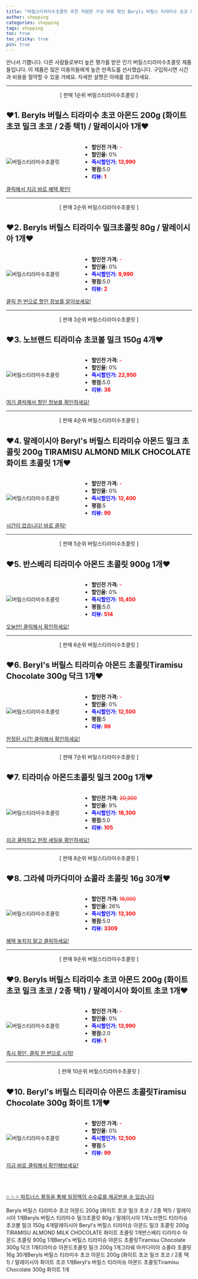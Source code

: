 ```yaml
---
title: "버릴스티라미수초콜릿 추천 저렴한 구성 바로 확인 Beryls 버릴스 티라미수 초코 아몬드"
author: shopping
categories: shopping
tags: shopping
toc: true
toc_sticky: true
pin: true
---
```

만나서 기쁩니다. 다른 사람들로부터 높은 평가를 받은 인기 버릴스티라미수초콜릿 제품들입니다. 이 제품은 많은 이용자들에게 높은 만족도를 선사했습니다. 구입하시면 시간과 비용을 절약할 수 있을 거에요. 자세한 설명은 아래를 참고하세요.

---
<p class="toplist" style="margin: 0 auto; display: block; width: fit-content;">[ 판매 1순위 버릴스티라미수초콜릿 ]</p>

<h2><strong>❤️1. Beryls 버릴스 티라미수 초코 아몬드 200g (화이트 초코 밀크 초코 / 2종 택1) / 말레이시아 1개❤️</strong></h2>

<div style="display: flex; align-items: center;">
    <div style="flex: 0.4;">
        <img src="https://thumbnail8.coupangcdn.com/thumbnails/remote/230x230ex/image/vendor_inventory/dc7e/233f7044f6f20d0997ba9dca569f94a77c5caced802f352df506600d84b2.jpg" alt="버릴스티라미수초콜릿" style="max-width: 100%;">
    </div>
    <div style="flex: 0.6; margin-left: 10px;">
        <ul>
            <li><strong>할인전 가격:</strong> <del style="color: red;">-</del></li>
            <li><strong>할인율:</strong> 0%</li>
            <li><span style='color:blue'><strong>즉시할인가:</strong></span> <span style='color:red'><strong>13,990</strong></span></li>
            <li><strong>평점:</strong>5.0</li>
            <li><span style='color:blue'><strong>리뷰:</strong></span> <span style='color:red'><strong>1</strong></span></li>
        </ul>
    </div>
</div>
<div class="center">
    <a href="https://selin100587001.github.io?lptag=AF9450613&subid=githubio&pageKey=8244675756&traceid=V0-153&itemId=16126721687&vendorItemId=84873071489" class="myButton">
        클릭해서 지금 바로 혜택 확인!
    </a>
</div>


---
<p class="toplist" style="margin: 0 auto; display: block; width: fit-content;">[ 판매 2순위 버릴스티라미수초콜릿 ]</p>

<h2><strong>❤️2. Beryls 버릴스 티라미수 밀크초콜릿 80g / 말레이시아 1개❤️</strong></h2>

<div style="display: flex; align-items: center;">
    <div style="flex: 0.4;">
        <img src="https://thumbnail7.coupangcdn.com/thumbnails/remote/230x230ex/image/vendor_inventory/4308/895288852e9a46da9cf7c1463e419cd75d3a564cf7b4e8c834ecafbcc55a.jpg" alt="버릴스티라미수초콜릿" style="max-width: 100%;">
    </div>
    <div style="flex: 0.6; margin-left: 10px;">
        <ul>
            <li><strong>할인전 가격:</strong> <del style="color: red;">-</del></li>
            <li><strong>할인율:</strong> 0%</li>
            <li><span style='color:blue'><strong>즉시할인가:</strong></span> <span style='color:red'><strong>9,990</strong></span></li>
            <li><strong>평점:</strong>5.0</li>
            <li><span style='color:blue'><strong>리뷰:</strong></span> <span style='color:red'><strong>2</strong></span></li>
        </ul>
    </div>
</div>
<div class="center">
    <a href="https://selin100587001.github.io?lptag=AF9450613&subid=githubio&pageKey=7043759978&traceid=V0-153&itemId=17427282157&vendorItemId=84596377032" class="myButton">
        클릭 한 번으로 할인 정보를 알아보세요!
    </a>
</div>


---
<p class="toplist" style="margin: 0 auto; display: block; width: fit-content;">[ 판매 3순위 버릴스티라미수초콜릿 ]</p>

<h2><strong>❤️3. 노브랜드 티라미슈 초코볼 밀크 150g 4개❤️</strong></h2>

<div style="display: flex; align-items: center;">
    <div style="flex: 0.4;">
        <img src="https://thumbnail10.coupangcdn.com/thumbnails/remote/230x230ex/image/vendor_inventory/50ef/7f6ae954f82c0f03fd96f751356d30815ef9842ff428ac6c0d27810911c8.jpg" alt="버릴스티라미수초콜릿" style="max-width: 100%;">
    </div>
    <div style="flex: 0.6; margin-left: 10px;">
        <ul>
            <li><strong>할인전 가격:</strong> <del style="color: red;">-</del></li>
            <li><strong>할인율:</strong> 0%</li>
            <li><span style='color:blue'><strong>즉시할인가:</strong></span> <span style='color:red'><strong>22,950</strong></span></li>
            <li><strong>평점:</strong>5.0</li>
            <li><span style='color:blue'><strong>리뷰:</strong></span> <span style='color:red'><strong>38</strong></span></li>
        </ul>
    </div>
</div>
<div class="center">
    <a href="https://selin100587001.github.io?lptag=AF9450613&subid=githubio&pageKey=6859490145&traceid=V0-153&itemId=21326636156&vendorItemId=88552684425" class="myButton">
        여기 클릭해서 할인 정보를 확인하세요!
    </a>
</div>


---
<p class="toplist" style="margin: 0 auto; display: block; width: fit-content;">[ 판매 4순위 버릴스티라미수초콜릿 ]</p>

<h2><strong>❤️4. 말레이시아 Beryl's 버릴스 티라미슈 아몬드 밀크 초콜릿 200g TIRAMISU ALMOND MILK CHOCOLATE 화이트 초콜릿 1개❤️</strong></h2>

<div style="display: flex; align-items: center;">
    <div style="flex: 0.4;">
        <img src="https://thumbnail8.coupangcdn.com/thumbnails/remote/230x230ex/image/vendor_inventory/6a96/a9f8b64685b69e90532982731b2c9ca2541a26a8f978137755337eef11f3.jpg" alt="버릴스티라미수초콜릿" style="max-width: 100%;">
    </div>
    <div style="flex: 0.6; margin-left: 10px;">
        <ul>
            <li><strong>할인전 가격:</strong> <del style="color: red;">-</del></li>
            <li><strong>할인율:</strong> 0%</li>
            <li><span style='color:blue'><strong>즉시할인가:</strong></span> <span style='color:red'><strong>12,400</strong></span></li>
            <li><strong>평점:</strong>5</li>
            <li><span style='color:blue'><strong>리뷰:</strong></span> <span style='color:red'><strong>99</strong></span></li>
        </ul>
    </div>
</div>
<div class="center">
    <a href="https://selin100587001.github.io?lptag=AF9450613&subid=githubio&pageKey=7963081990&traceid=V0-153&itemId=22019284272&vendorItemId=89080525230" class="myButton">
        시간이 없습니다! 바로 클릭!
    </a>
</div>


---
<p class="toplist" style="margin: 0 auto; display: block; width: fit-content;">[ 판매 5순위 버릴스티라미수초콜릿 ]</p>

<h2><strong>❤️5. 반스베리 티라미수 아몬드 초콜릿 900g 1개❤️</strong></h2>

<div style="display: flex; align-items: center;">
    <div style="flex: 0.4;">
        <img src="https://thumbnail7.coupangcdn.com/thumbnails/remote/230x230ex/image/vendor_inventory/d99f/62a307b761fac863eaff147569d21c4b8193fbdbd501e0cd8fb7f8b8052e.jpg" alt="버릴스티라미수초콜릿" style="max-width: 100%;">
    </div>
    <div style="flex: 0.6; margin-left: 10px;">
        <ul>
            <li><strong>할인전 가격:</strong> <del style="color: red;">-</del></li>
            <li><strong>할인율:</strong> 0%</li>
            <li><span style='color:blue'><strong>즉시할인가:</strong></span> <span style='color:red'><strong>15,450</strong></span></li>
            <li><strong>평점:</strong>5.0</li>
            <li><span style='color:blue'><strong>리뷰:</strong></span> <span style='color:red'><strong>514</strong></span></li>
        </ul>
    </div>
</div>
<div class="center">
    <a href="https://selin100587001.github.io?lptag=AF9450613&subid=githubio&pageKey=6175539496&traceid=V0-153&itemId=12084288345&vendorItemId=75992098835" class="myButton">
        오늘만! 클릭해서 확인하세요!
    </a>
</div>


---
<p class="toplist" style="margin: 0 auto; display: block; width: fit-content;">[ 판매 6순위 버릴스티라미수초콜릿 ]</p>

<h2><strong>❤️6. Beryl's 버릴스 티라미슈 아몬드 초콜릿Tiramisu Chocolate 300g 닥크 1개❤️</strong></h2>

<div style="display: flex; align-items: center;">
    <div style="flex: 0.4;">
        <img src="https://thumbnail7.coupangcdn.com/thumbnails/remote/230x230ex/image/vendor_inventory/9cbb/27a4ad90afc419163f6625bf67b73b0acc87c1ceb8d52aec87774eb84149.jpg" alt="버릴스티라미수초콜릿" style="max-width: 100%;">
    </div>
    <div style="flex: 0.6; margin-left: 10px;">
        <ul>
            <li><strong>할인전 가격:</strong> <del style="color: red;">-</del></li>
            <li><strong>할인율:</strong> 0%</li>
            <li><span style='color:blue'><strong>즉시할인가:</strong></span> <span style='color:red'><strong>12,500</strong></span></li>
            <li><strong>평점:</strong>5</li>
            <li><span style='color:blue'><strong>리뷰:</strong></span> <span style='color:red'><strong>99</strong></span></li>
        </ul>
    </div>
</div>
<div class="center">
    <a href="https://selin100587001.github.io?lptag=AF9450613&subid=githubio&pageKey=8170151611&traceid=V0-153&itemId=22019283889&vendorItemId=89080524964" class="myButton">
        한정된 시간! 클릭해서 확인하세요!
    </a>
</div>


---
<p class="toplist" style="margin: 0 auto; display: block; width: fit-content;">[ 판매 7순위 버릴스티라미수초콜릿 ]</p>

<h2><strong>❤️7. 티라미슈 아몬드초콜릿 밀크 200g 1개❤️</strong></h2>

<div style="display: flex; align-items: center;">
    <div style="flex: 0.4;">
        <img src="https://thumbnail6.coupangcdn.com/thumbnails/remote/230x230ex/image/vendor_inventory/ee26/c30863b68a522616ad40faa60d0854886d5ada5db5af610ee89f5193e5b4.jpg" alt="버릴스티라미수초콜릿" style="max-width: 100%;">
    </div>
    <div style="flex: 0.6; margin-left: 10px;">
        <ul>
            <li><strong>할인전 가격:</strong> <del style="color: red;">20,300</del></li>
            <li><strong>할인율:</strong> 9%</li>
            <li><span style='color:blue'><strong>즉시할인가:</strong></span> <span style='color:red'><strong>18,300</strong></span></li>
            <li><strong>평점:</strong>5.0</li>
            <li><span style='color:blue'><strong>리뷰:</strong></span> <span style='color:red'><strong>105</strong></span></li>
        </ul>
    </div>
</div>
<div class="center">
    <a href="https://selin100587001.github.io?lptag=AF9450613&subid=githubio&pageKey=6813704058&traceid=V0-153&itemId=22420613735&vendorItemId=90623792536" class="myButton">
        지금 클릭하고 한정 세일을 확인하세요!
    </a>
</div>


---
<p class="toplist" style="margin: 0 auto; display: block; width: fit-content;">[ 판매 8순위 버릴스티라미수초콜릿 ]</p>

<h2><strong>❤️8. 그라쉐 마카다미아 쇼콜라 초콜릿 16g 30개❤️</strong></h2>

<div style="display: flex; align-items: center;">
    <div style="flex: 0.4;">
        <img src="https://thumbnail6.coupangcdn.com/thumbnails/remote/230x230ex/image/vendor_inventory/18ca/63e0457ac503f9f5a6f4d6f18a446d29ea35a414fd3bdb0d50f62befa745.jpg" alt="버릴스티라미수초콜릿" style="max-width: 100%;">
    </div>
    <div style="flex: 0.6; margin-left: 10px;">
        <ul>
            <li><strong>할인전 가격:</strong> <del style="color: red;">18,000</del></li>
            <li><strong>할인율:</strong> 26%</li>
            <li><span style='color:blue'><strong>즉시할인가:</strong></span> <span style='color:red'><strong>13,300</strong></span></li>
            <li><strong>평점:</strong>5.0</li>
            <li><span style='color:blue'><strong>리뷰:</strong></span> <span style='color:red'><strong>3309</strong></span></li>
        </ul>
    </div>
</div>
<div class="center">
    <a href="https://selin100587001.github.io?lptag=AF9450613&subid=githubio&pageKey=1472850993&traceid=V0-153&itemId=2531649279&vendorItemId=85672466662" class="myButton">
        혜택 놓치지 말고 클릭하세요!
    </a>
</div>


---
<p class="toplist" style="margin: 0 auto; display: block; width: fit-content;">[ 판매 9순위 버릴스티라미수초콜릿 ]</p>

<h2><strong>❤️9. Beryls 버릴스 티라미수 초코 아몬드 200g (화이트 초코 밀크 초코 / 2종 택1) / 말레이시아 화이트 초코 1개❤️</strong></h2>

<div style="display: flex; align-items: center;">
    <div style="flex: 0.4;">
        <img src="https://thumbnail8.coupangcdn.com/thumbnails/remote/230x230ex/image/vendor_inventory/dc7e/233f7044f6f20d0997ba9dca569f94a77c5caced802f352df506600d84b2.jpg" alt="버릴스티라미수초콜릿" style="max-width: 100%;">
    </div>
    <div style="flex: 0.6; margin-left: 10px;">
        <ul>
            <li><strong>할인전 가격:</strong> <del style="color: red;">-</del></li>
            <li><strong>할인율:</strong> 0%</li>
            <li><span style='color:blue'><strong>즉시할인가:</strong></span> <span style='color:red'><strong>13,990</strong></span></li>
            <li><strong>평점:</strong>2.0</li>
            <li><span style='color:blue'><strong>리뷰:</strong></span> <span style='color:red'><strong>1</strong></span></li>
        </ul>
    </div>
</div>
<div class="center">
    <a href="https://selin100587001.github.io?lptag=AF9450613&subid=githubio&pageKey=8245787945&traceid=V0-153&itemId=17708193583&vendorItemId=84873071483" class="myButton">
        즉시 확인, 클릭 한 번으로 시작!
    </a>
</div>


---
<p class="toplist" style="margin: 0 auto; display: block; width: fit-content;">[ 판매 10순위 버릴스티라미수초콜릿 ]</p>

<h2><strong>❤️10. Beryl's 버릴스 티라미슈 아몬드 초콜릿Tiramisu Chocolate 300g 화이트 1개❤️</strong></h2>

<div style="display: flex; align-items: center;">
    <div style="flex: 0.4;">
        <img src="https://thumbnail7.coupangcdn.com/thumbnails/remote/230x230ex/image/vendor_inventory/9cbb/27a4ad90afc419163f6625bf67b73b0acc87c1ceb8d52aec87774eb84149.jpg" alt="버릴스티라미수초콜릿" style="max-width: 100%;">
    </div>
    <div style="flex: 0.6; margin-left: 10px;">
        <ul>
            <li><strong>할인전 가격:</strong> <del style="color: red;">-</del></li>
            <li><strong>할인율:</strong> 0%</li>
            <li><span style='color:blue'><strong>즉시할인가:</strong></span> <span style='color:red'><strong>12,500</strong></span></li>
            <li><strong>평점:</strong>5</li>
            <li><span style='color:blue'><strong>리뷰:</strong></span> <span style='color:red'><strong>99</strong></span></li>
        </ul>
    </div>
</div>
<div class="center">
    <a href="https://selin100587001.github.io?lptag=AF9450613&subid=githubio&pageKey=7963081907&traceid=V0-153&itemId=22019283886&vendorItemId=89080524972" class="myButton">
        지금 바로 클릭해서 확인해보세요!
    </a>
</div>

<br><br><br>[💦 💦 💦 파트너스 활동을 통해 일정액의 수수료를 제공받을 수 있습니다](https://link.coupang.com/a/bcpT2c)<br><br>Beryls 버릴스 티라미수 초코 아몬드 200g (화이트 초코 밀크 초코 / 2종 택1) / 말레이시아 1개Beryls 버릴스 티라미수 밀크초콜릿 80g / 말레이시아 1개노브랜드 티라미슈 초코볼 밀크 150g 4개말레이시아 Beryl's 버릴스 티라미슈 아몬드 밀크 초콜릿 200g TIRAMISU ALMOND MILK CHOCOLATE 화이트 초콜릿 1개반스베리 티라미수 아몬드 초콜릿 900g 1개Beryl's 버릴스 티라미슈 아몬드 초콜릿Tiramisu Chocolate 300g 닥크 1개티라미슈 아몬드초콜릿 밀크 200g 1개그라쉐 마카다미아 쇼콜라 초콜릿 16g 30개Beryls 버릴스 티라미수 초코 아몬드 200g (화이트 초코 밀크 초코 / 2종 택1) / 말레이시아 화이트 초코 1개Beryl's 버릴스 티라미슈 아몬드 초콜릿Tiramisu Chocolate 300g 화이트 1개
